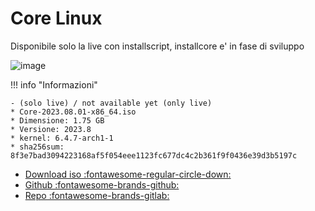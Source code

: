 
# Core Linux

Disponibile solo la live con installscript, installcore e' in fase di sviluppo

![image](https://github.com/ArchItalia/site/assets/117321045/bc23d69f-66da-4023-86d6-c59404759c62)



!!! info "Informazioni"

    - (solo live) / not available yet (only live)
    * Core-2023.08.01-x86_64.iso
    * Dimensione: 1.75 GB
    * Versione: 2023.8
    * kernel: 6.4.7-arch1-1
    * sha256sum: 8f3e7bad3094223168af5f054eee1123fc677dc4c2b361f9f0436e39d3b5197c

- [Download iso :fontawesome-regular-circle-down:](#) 
- [Github :fontawesome-brands-github:](https://github.com/ArchItalia/core-linux)
- [Repo :fontawesome-brands-gitlab:](https://gitlab.com/architalialinux/ai-repo)

